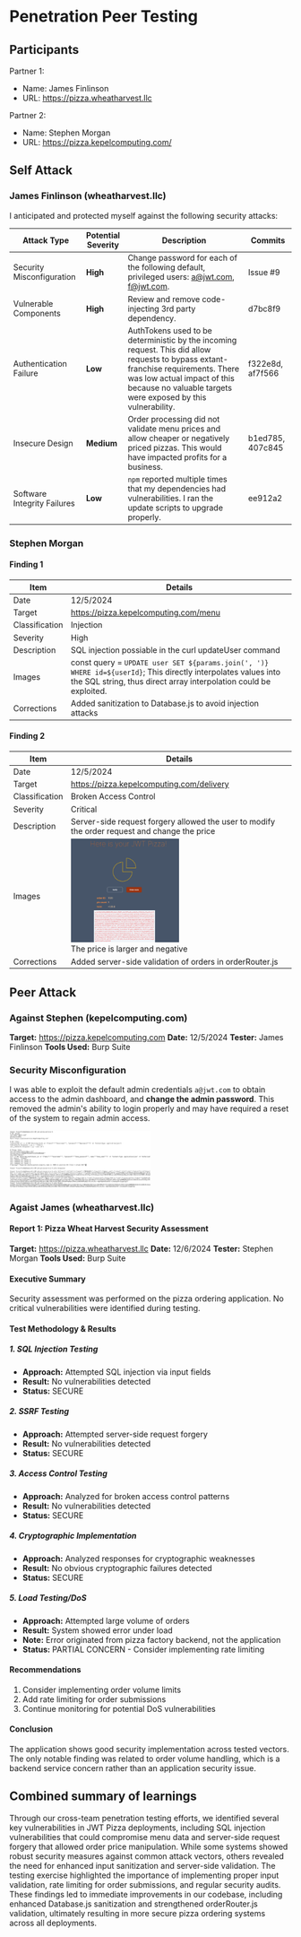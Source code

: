 # Penetration Peer Testing

## Participants

Partner 1:
- Name: James Finlinson
- URL: https://pizza.wheatharvest.llc

Partner 2:
- Name: Stephen Morgan
- URL: https://pizza.kepelcomputing.com/

## Self Attack

### James Finlinson (wheatharvest.llc)

I anticipated and protected myself against the following security attacks:

| Attack Type | Potential<br>Severity | Description | Commits |
| ----------- | ------------------ | ------ | ---- |
| Security Misconfiguration | **High** | Change password for each of the following default, privileged users: a@jwt.com, f@jwt.com. | Issue #9 |
| Vulnerable Components | **High** | Review and remove code-injecting 3rd party dependency. | d7bc8f9 |
| Authentication Failure | **Low** | AuthTokens used to be deterministic by the incoming request. This did allow requests to bypass extant-franchise requirements. There was low actual impact of this because no valuable targets were exposed by this vulnerability. | f322e8d, af7f566 |
| Insecure Design | **Medium** | Order processing did not validate menu prices and allow cheaper or negatively priced pizzas. This would have impacted profits for a business. | b1ed785, 407c845 |
| Software Integrity Failures | **Low** | `npm` reported multiple times that my dependencies had vulnerabilities. I ran the update scripts to upgrade properly. | ee912a2 |

### Stephen Morgan

#### Finding 1

| Item | Details |
|------|---------|
| Date | 12/5/2024 |
| Target | https://pizza.kepelcomputing.com/menu |
| Classification | Injection |
| Severity | High |
| Description | SQL injection possiable in the curl updateUser command |
| Images | const query = `UPDATE user SET ${params.join(', ')} WHERE id=${userId}`; This directly interpolates values into the SQL string, thus direct array interpolation could be exploited.  |
| Corrections | Added sanitization to Database.js to avoid injection attacks |


#### Finding 2

| Item | Details |
|------|---------|
| Date | 12/5/2024 |
| Target | https://pizza.kepelcomputing.com/delivery |
| Classification | Broken Access Control |
| Severity | Critical |
| Description | Server-side request forgery allowed the user to modify the order request and change the price |
| Images | <img src="./CS%20329%20Order%20Error.png" width="50%" alt="SQL Error"><br>The price is larger and negative |
| Corrections | Added server-side validation of orders in orderRouter.js |


## Peer Attack

### Against Stephen (kepelcomputing.com)

**Target:** https://pizza.kepelcomputing.com
**Date:** 12/5/2024
**Tester:** James Finlinson
**Tools Used:** Burp Suite

### Security Misconfiguration

I was able to exploit the default admin credentials `a@jwt.com` to obtain access to the admin dashboard, and **change the admin password**. This removed the admin's ability to login properly and may have required a reset of the system to regain admin access.

<img src="./admin-credentials-screenshot.png" width="50%" alt="Successful Admin Credential Login">

### Agaist James (wheatharvest.llc)

#### Report 1: Pizza Wheat Harvest Security Assessment

**Target:** https://pizza.wheatharvest.llc
**Date:** 12/6/2024
**Tester:** Stephen Morgan
**Tools Used:** Burp Suite

#### Executive Summary
Security assessment was performed on the pizza ordering application. No critical vulnerabilities were identified during testing.

#### Test Methodology & Results

##### 1. SQL Injection Testing
- **Approach:** Attempted SQL injection via input fields
- **Result:** No vulnerabilities detected
- **Status:** SECURE

##### 2. SSRF Testing
- **Approach:** Attempted server-side request forgery
- **Result:** No vulnerabilities detected
- **Status:** SECURE

##### 3. Access Control Testing
- **Approach:** Analyzed for broken access control patterns
- **Result:** No vulnerabilities detected
- **Status:** SECURE

##### 4. Cryptographic Implementation
- **Approach:** Analyzed responses for cryptographic weaknesses
- **Result:** No obvious cryptographic failures detected
- **Status:** SECURE

##### 5. Load Testing/DoS
- **Approach:** Attempted large volume of orders
- **Result:** System showed error under load
- **Note:** Error originated from pizza factory backend, not the application
- **Status:** PARTIAL CONCERN - Consider implementing rate limiting

#### Recommendations
1. Consider implementing order volume limits
2. Add rate limiting for order submissions
3. Continue monitoring for potential DoS vulnerabilities

#### Conclusion
The application shows good security implementation across tested vectors. The only notable finding was related to order volume handling, which is a backend service concern rather than an application security issue.


## Combined summary of learnings

Through our cross-team penetration testing efforts, we identified several key vulnerabilities in JWT Pizza deployments, including SQL injection vulnerabilities that could compromise menu data and server-side request forgery that allowed order price manipulation. While some systems showed robust security measures against common attack vectors, others revealed the need for enhanced input sanitization and server-side validation. The testing exercise highlighted the importance of implementing proper input validation, rate limiting for order submissions, and regular security audits. These findings led to immediate improvements in our codebase, including enhanced Database.js sanitization and strengthened orderRouter.js validation, ultimately resulting in more secure pizza ordering systems across all deployments.
